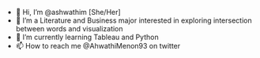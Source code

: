 - 👋 Hi, I’m @ashwathim [She/Her]
- 👀 I’m a Literature and Business major interested in exploring intersection between words and visualization
- 🌱 I’m currently learning Tableau and Python
- 📫 How to reach me @AhwathiMenon93 on twitter

<!---
ashwathim/ashwathim is a ✨ special ✨ repository because its `README.md` (this file) appears on your GitHub profile.
You can click the Preview link to take a look at your changes.
--->
